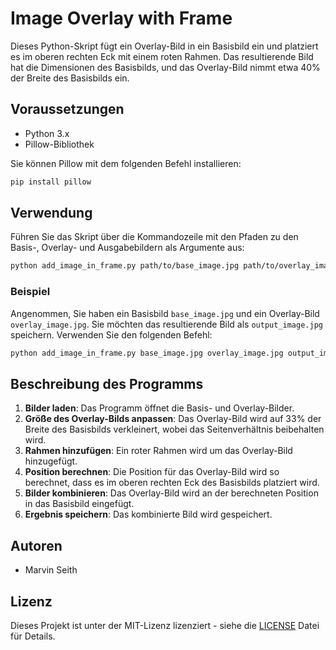 # Image Overlay with Frame

Dieses Python-Skript fügt ein Overlay-Bild in ein Basisbild ein und platziert es im oberen rechten Eck mit einem roten Rahmen. Das resultierende Bild hat die Dimensionen des Basisbilds, und das Overlay-Bild nimmt etwa 40% der Breite des Basisbilds ein.

## Voraussetzungen

- Python 3.x
- Pillow-Bibliothek

Sie können Pillow mit dem folgenden Befehl installieren:

```sh
pip install pillow
```

## Verwendung

Führen Sie das Skript über die Kommandozeile mit den Pfaden zu den Basis-, Overlay- und Ausgabebildern als Argumente aus:

```sh
python add_image_in_frame.py path/to/base_image.jpg path/to/overlay_image.jpg path/to/output_image.jpg
```

### Beispiel

Angenommen, Sie haben ein Basisbild `base_image.jpg` und ein Overlay-Bild `overlay_image.jpg`. Sie möchten das resultierende Bild als `output_image.jpg` speichern. Verwenden Sie den folgenden Befehl:

```sh
python add_image_in_frame.py base_image.jpg overlay_image.jpg output_image.jpg
```

## Beschreibung des Programms

1. **Bilder laden**: Das Programm öffnet die Basis- und Overlay-Bilder.
2. **Größe des Overlay-Bilds anpassen**: Das Overlay-Bild wird auf 33% der Breite des Basisbilds verkleinert, wobei das Seitenverhältnis beibehalten wird.
3. **Rahmen hinzufügen**: Ein roter Rahmen wird um das Overlay-Bild hinzugefügt.
4. **Position berechnen**: Die Position für das Overlay-Bild wird so berechnet, dass es im oberen rechten Eck des Basisbilds platziert wird.
5. **Bilder kombinieren**: Das Overlay-Bild wird an der berechneten Position in das Basisbild eingefügt.
6. **Ergebnis speichern**: Das kombinierte Bild wird gespeichert.

## Autoren

- Marvin Seith

## Lizenz

Dieses Projekt ist unter der MIT-Lizenz lizenziert - siehe die [LICENSE](LICENSE) Datei für Details.